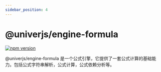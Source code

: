 ```yaml
---
sidebar_position: 4
---
```


# @univerjs/engine-formula

[![npm version](https://badge.fury.io/js/@univerjs%2Fengine-formula.svg)](https://badge.fury.io/js/@univerjs%2Fengine-formula)

@univerjs/engine-formula 是一个公式引擎，它提供了一套公式计算的基础能力。包括公式字符串解析，公式计算，公式依赖分析等。
